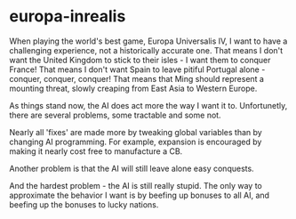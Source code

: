 # europa-inrealis

When playing the world's best game, Europa Universalis IV, I want to have a challenging experience, not a historically accurate one. 
That means I don't want the United Kingdom to stick to their isles - I want them to conquer France! 
That means I don't want Spain to leave pitiful Portugal alone - conquer, conquer, conquer! 
That means that Ming should represent a mounting threat, slowly creaping from East Asia to Western Europe.

As things stand now, the AI does act more the way I want it to. Unfortunetly, there are several problems, some tractable and some not.

Nearly all 'fixes' are made more by tweaking global variables than by changing AI programming. For example, expansion is encouraged by making it
nearly cost free to manufacture a CB. 

Another problem is that the AI will still leave alone easy conquests. 

And the hardest problem - the AI is still really stupid. The only way to approximate the behavior I want is by beefing up bonuses to all AI,
and beefing up the bonuses to lucky nations.
